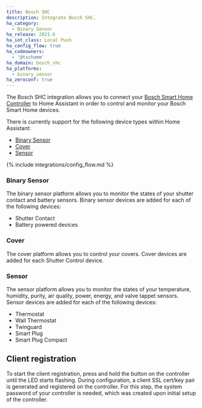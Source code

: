 ```yaml
---
title: Bosch SHC
description: Integrate Bosch SHC.
ha_category:
  - Binary Sensor
ha_release: 2021.6
ha_iot_class: Local Push
ha_config_flow: true
ha_codeowners:
  - '@tschamm'
ha_domain: bosch_shc
ha_platforms:
  - binary_sensor
ha_zeroconf: true
---
```


The Bosch SHC integration allows you to connect your [Bosch Smart Home Controller](https://www.bosch-smarthome.com) to Home Assistant in order to control and monitor your Bosch Smart Home devices.

There is currently support for the following device types within Home Assistant:

- [Binary Sensor](#binary-sensor)
- [Cover](#cover)
- [Sensor](#sensor)

{% include integrations/config_flow.md %}

### Binary Sensor

The binary sensor platform allows you to monitor the states of your shutter contact and battery sensors. Binary sensor devices are added for each of the following devices:

- Shutter Contact
- Battery powered devices

### Cover

The cover platform allows you to control your covers. Cover devices are added for each Shutter Control device.

### Sensor

The sensor platform allows you to monitor the states of your temperature, humidity, purity, air quality, power, energy, and valve tappet sensors. Sensor devices are added for each of the following devices:

- Thermostat
- Wall Thermostat
- Twinguard
- Smart Plug
- Smart Plug Compact

## Client registration

To start the client registration, press and hold the button on the controller until the LED starts flashing. During configuration, a client SSL cert/key pair is generated and registered on the controller. For this step, the system password of your controller is needed, which was created upon initial setup of the controller.
